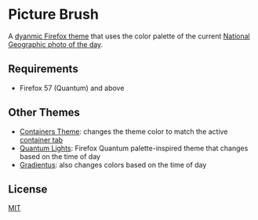 # Picture Brush
A [dyanmic Firefox
theme](https://developer.mozilla.org/en-US/Add-ons/Themes/Theme_concepts#Dynamic_themes)
that uses the color palette of the current [National Geographic photo of the day](https://www.nationalgeographic.com/photography/photo-of-the-day/).

## Requirements
* Firefox 57 (Quantum) and above

## Other Themes
* [Containers Theme](https://addons.mozilla.org/en-US/firefox/addon/containers-theme/): changes the theme color to match the active [container tab](https://addons.mozilla.org/en-US/firefox/addon/multi-account-containers/)
* [Quantum Lights](https://addons.mozilla.org/en-US/firefox/addon/quantum-lights-dynamic/): Firefox Quantum palette-inspired theme that changes based on the time of day
* [Gradientus](https://addons.mozilla.org/en-US/firefox/addon/gradientus/): also changes colors based on the time of day

## License
[MIT](https://github.com/dguo/picture-paint/blob/master/LICENSE)

